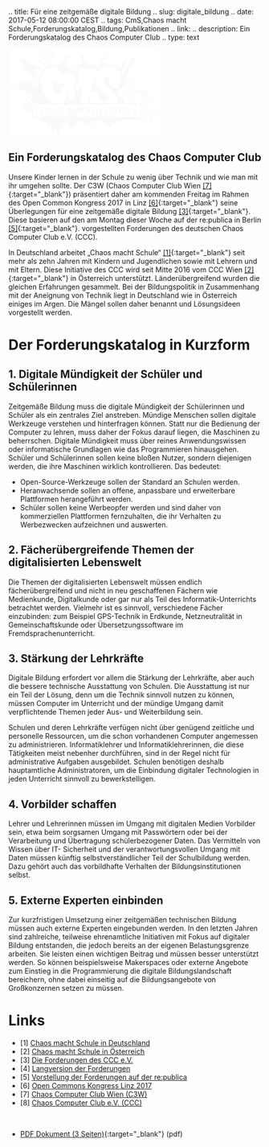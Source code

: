 .. title: Für eine zeitgemäße digitale Bildung
.. slug: digitale_bildung
.. date: 2017-05-12 08:00:00 CEST
.. tags: CmS,Chaos macht Schule,Forderungskatalog,Bildung,Publikationen
.. link:
.. description: Ein Forderungskatalog des Chaos Computer Club
.. type: text

![Chaos macht Schule](/files/images/CmS.png)

## Ein Forderungskatalog des Chaos Computer Club


Unsere Kinder lernen in der Schule zu wenig über Technik und wie man mit
ihr umgehen sollte. Der C3W (Chaos Computer Club Wien [[7]](/){:target="_blank"}) präsentiert
daher am kommenden Freitag im Rahmen des Open Common Kongress 2017
in Linz [[6]](http://opencommons.linz.at/category/open-commons-kongress-2017/){:target="_blank"} seine Überlegungen für eine zeitgemäße digitale Bildung [[3]](http://ccc.de/de/updates/2017/cms-forderungen){:target="_blank"}. Diese 
basieren auf den am Montag dieser Woche auf der re:publica in Berlin [[5]](http://bit.ly/2pvMtlu){:target="_blank"}.
vorgestellten Forderungen des  deutschen Chaos Computer Club e.V. (CCC).

<!-- TEASER_END -->

In Deutschland arbeitet „Chaos macht Schule“ [[1]](http://ccc.de/de/schule){:target="_blank"} seit mehr als zehn Jahren
mit Kindern und Jugendlichen sowie mit Lehrern und mit Eltern. Diese
Initiative des CCC wird seit Mitte 2016 vom CCC Wien [[2]](/schule/){:target="_blank"} in Österreich
unterstützt. Länderübergreifend wurden die gleichen Erfahrungen gesammelt.
Bei der Bildungspolitik in Zusammenhang mit der Aneignung von Technik liegt
in Deutschland wie in Österreich einiges im Argen. Die Mängel sollen daher
benannt und Lösungsideen vorgestellt werden.

# Der Forderungskatalog in Kurzform

## 1. Digitale Mündigkeit der Schüler und Schülerinnen
Zeitgemäße Bildung muss die digitale Mündigkeit der Schülerinnen und
Schüler als ein zentrales Ziel anstreben. Mündige Menschen sollen digitale
Werkzeuge verstehen und hinterfragen können. Statt nur die Bedienung der
Computer zu lehren, muss daher der Fokus darauf liegen, die Maschinen zu
beherrschen.
Digitale Mündigkeit muss über reines Anwendungswissen oder informatische
Grundlagen wie das Programmieren hinausgehen. Schüler und Schülerinnen
sollen keine bloßen Nutzer, sondern diejenigen werden, die ihre Maschinen
wirklich kontrollieren. Das bedeutet:

*  Open-Source-Werkzeuge sollen der Standard an Schulen werden.
*  Heranwachsende sollen an offene, anpassbare und erweiterbare
Plattformen herangeführt werden.
*  Schüler sollen keine Werbeopfer werden und sind daher von
kommerziellen Plattformen fernzuhalten, die ihr Verhalten zu
Werbezwecken aufzeichnen und auswerten.


## 2. Fächerübergreifende Themen der digitalisierten Lebenswelt
Die Themen der digitalisierten Lebenswelt müssen endlich fächerübergreifend
und nicht in neu geschaffenen Fächern wie Medienkunde, Digitalkunde oder
gar nur als Teil des Informatik-Unterrichts betrachtet werden. Vielmehr ist es
sinnvoll, verschiedene Fächer einzubinden: zum Beispiel GPS-Technik in
Erdkunde, Netzneutralität in Gemeinschaftskunde oder Übersetzungssoftware
im Fremdsprachenunterricht.

## 3. Stärkung der Lehrkräfte
Digitale Bildung erfordert vor allem die Stärkung der Lehrkräfte, aber auch die
bessere technische Ausstattung von Schulen. Die Ausstattung ist nur ein Teil
der Lösung, denn um die Technik sinnvoll nutzen zu können, müssen
Computer im Unterricht und der mündige Umgang damit verpflichtende
Themen jeder Aus- und Weiterbildung sein.


Schulen und deren Lehrkräfte verfügen nicht über genügend zeitliche und
personelle Ressourcen, um die schon vorhandenen Computer angemessen zu
administrieren. Informatiklehrer und Informatiklehrerinnen, die diese
Tätigkeiten meist nebenher durchführen, sind in der Regel nicht für
administrative Aufgaben ausgebildet. Schulen benötigen deshalb hauptamtliche
Administratoren, um die Einbindung digitaler Technologien in jeden
Unterricht sinnvoll zu bewerkstelligen.

## 4. Vorbilder schaffen
Lehrer und Lehrerinnen müssen im Umgang mit digitalen Medien Vorbilder
sein, etwa beim sorgsamen Umgang mit Passwörtern oder bei der Verarbeitung
und Übertragung schülerbezogener Daten. Das Vermitteln von Wissen über
IT- Sicherheit und der verantwortungsvollen Umgang mit Daten müssen
künftig selbstverständlicher Teil der Schulbildung werden. Dazu gehört auch
das vorbildhafte Verhalten der Bildungsinstitutionen selbst.


## 5. Externe Experten einbinden
Zur kurzfristigen Umsetzung einer zeitgemäßen technischen Bildung müssen
auch externe Experten eingebunden werden. In den letzten Jahren sind
zahlreiche, teilweise ehrenamtliche Initiativen mit Fokus auf digitaler Bildung
entstanden, die jedoch bereits an der eigenen Belastungsgrenze arbeiten. Sie
leisten einen wichtigen Beitrag und müssen besser unterstützt werden. So
können beispielsweise Makerspaces oder externe Angebote zum Einstieg in die
Programmierung die digitale Bildungslandschaft bereichern, ohne dabei
einseitig auf die Bildungsangebote von Großkonzernen setzen zu müssen.

# Links
*  [1] [Chaos macht Schule in Deutschland](http://ccc.de/de/schule)
*  [2] [Chaos macht Schule in Österreich](/schule/)
*  [3] [Die Forderungen des CCC e.V.](http://ccc.de/de/updates/2017/cms-forderungen)
*  [4] [Langversion der Forderungen](http://ccc.de/de/cms-forderungen-lang)
*  [5] [Vorstellung der Forderungen auf der re:publica](http://bit.ly/2pvMtlu)
*  [6] [Open Commons Kongress Linz 2017](http://opencommons.linz.at/category/open-commons-kongress-2017/)
*  [7] [Chaos Computer Club Wien (C3W)](/)
*  [8] [Chaos Computer Club e.V. (CCC)](https://ccc.de)

&nbsp;

* [PDF Dokument (3 Seiten)](link:///files/publications/201705_CmS_Forderungskatalog.pdf){:target="_blank"} (pdf)

